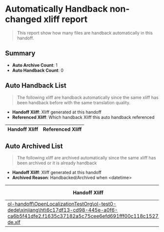 # Automatically Handback non-changed xliff report
> This report show how many files are handback automatically in this handoff.

## Summary
* **Auto Archive Count**: 1
* **Auto Handback Count**: 0

## Auto Handback List
> The following xliff are handback automatically since the same xliff has been handback before with the same translation quality.

* **Handoff Xliff**: Xliff generated at this handoff
* **Referenced Xliff**: Which handback Xliff this auto handback referenced

| Handoff Xliff | Referenced Xliff | 
| --- | --- | 

## Auto Archived List
> The following xliff are archived automatically since the same xliff has been archived or it is already handback

* **Handoff Xliff**: Xliff generated at this handoff
* **Archived Reason**: Handbacked/Archived when &lt;datetime&gt;

| Handoff Xliff | Archived Reason | 
| --- | --- | 
| [ol-handoff\OpenLocalizationTestOrg\ol-test0-dede\xinjiang\ht\6c17df13-cd98-445e-a0f6-ca6b5f41dfe2.f1635c37182a5c75cee6efd691fff00c118c1527.de-de.xlf](https://github.com/OpenLocalizationTestOrg/ol-test0-handoff/blob/79e19cc360bf68e3871c46d27f2e21a9d2f936b2/ol-handoff/OpenLocalizationTestOrg/ol-test0-dede/xinjiang/ht/6c17df13-cd98-445e-a0f6-ca6b5f41dfe2.f1635c37182a5c75cee6efd691fff00c118c1527.de-de.xlf) | Archived when 16/12/15 03:52 | 

